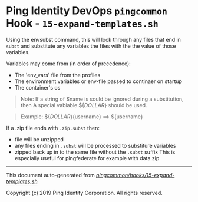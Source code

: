 
# Ping Identity DevOps `pingcommon` Hook - `15-expand-templates.sh`
Using the envsubst command, this will look through any files that end in 
`subst` and substitute any variables the files with the the value of those
variables.

Variables may come from (in order of precedence):
 - The 'env_vars' file from the profiles
 - The environment variables or env-file passed to continaer on startup
 - The container's os

>Note: If a string of $name is sould be ignored during a substitution, then 
A special vabiable ${_DOLLAR_} should be used.

>Example: ${_DOLLAR_}{username} ==> ${username}

If a .zip file ends with `.zip.subst` then:
- file will be unzipped 
- any files ending in `.subst` will be processed to substiture variables
- zipped back up in to the same file without the `.subst` suffix
This is especially useful for pingfederate for example with data.zip


---
This document auto-generated from _[pingcommon/hooks/15-expand-templates.sh](https://github.com/pingidentity/pingidentity-docker-builds/blob/master/pingcommon/hooks/15-expand-templates.sh)_

Copyright (c)  2019 Ping Identity Corporation. All rights reserved.
